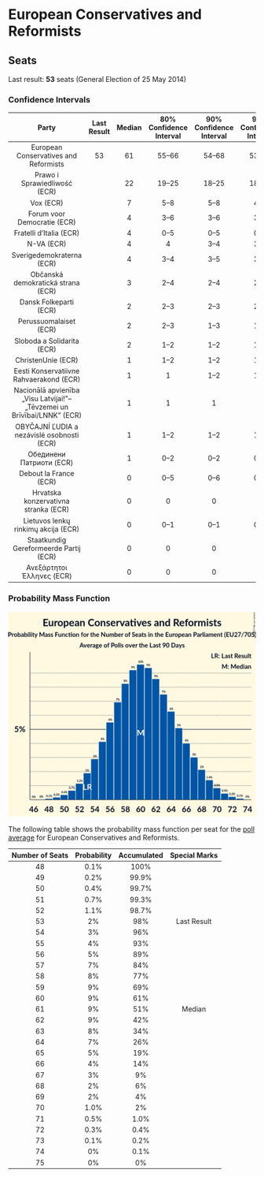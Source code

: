 # European Conservatives and Reformists

## Seats

Last result: **53** seats (General Election of 25 May 2014)

### Confidence Intervals

| Party | Last Result | Median | 80% Confidence Interval | 90% Confidence Interval | 95% Confidence Interval | 99% Confidence Interval |
|:-----:|:-----------:|:------:|:-----------------------:|:-----------------------:|:-----------------------:|:-----------------------:|
| European Conservatives and Reformists | 53 | 61 | 55–66 | 54–68 | 53–69 | 50–71 |
| Prawo i Sprawiedliwość (ECR) | | 22 | 19–25 | 18–25 | 18–26 | 17–27 |
| Vox (ECR) | | 7 | 5–8 | 5–8 | 4–9 | 4–9 |
| Forum voor Democratie (ECR) | | 4 | 3–6 | 3–6 | 3–6 | 3–7 |
| Fratelli d’Italia (ECR) | | 4 | 0–5 | 0–5 | 0–5 | 0–6 |
| N-VA (ECR) | | 4 | 4 | 3–4 | 3–4 | 3–5 |
| Sverigedemokraterna (ECR) | | 4 | 3–4 | 3–5 | 3–5 | 3–5 |
| Občanská demokratická strana (ECR) | | 3 | 2–4 | 2–4 | 2–4 | 2–4 |
| Dansk Folkeparti (ECR) | | 2 | 2–3 | 2–3 | 2–3 | 2–3 |
| Perussuomalaiset (ECR) | | 2 | 2–3 | 1–3 | 1–3 | 1–3 |
| Sloboda a Solidarita (ECR) | | 2 | 1–2 | 1–2 | 1–2 | 1–2 |
| ChristenUnie (ECR) | | 1 | 1–2 | 1–2 | 1–2 | 0–2 |
| Eesti Konservatiivne Rahvaerakond (ECR) | | 1 | 1 | 1–2 | 1–2 | 1–2 |
| Nacionālā apvienība „Visu Latvijai!”–„Tēvzemei un Brīvībai/LNNK” (ECR) | | 1 | 1 | 1 | 1 | 0–2 |
| OBYČAJNÍ ĽUDIA a nezávislé osobnosti (ECR) | | 1 | 1–2 | 1–2 | 1–2 | 1–2 |
| Обединени Патриоти (ECR) | | 1 | 0–2 | 0–2 | 0–2 | 0–2 |
| Debout la France (ECR) | | 0 | 0–5 | 0–6 | 0–6 | 0–6 |
| Hrvatska konzervativna stranka (ECR) | | 0 | 0 | 0 | 0 | 0 |
| Lietuvos lenkų rinkimų akcija (ECR) | | 0 | 0–1 | 0–1 | 0–1 | 0–1 |
| Staatkundig Gereformeerde Partij (ECR) | | 0 | 0 | 0 | 0 | 0 |
| Ανεξάρτητοι Έλληνες (ECR) | | 0 | 0 | 0 | 0 | 0 |

### Probability Mass Function

![Graph with seats probability mass function not yet produced](average-2019-04-09-seats-pmf-europeanconservativesandreformists.png "Seats Probability Mass Function")

The following table shows the probability mass function per seat for the [poll average](average-2019-04-09.html) for European Conservatives and Reformists.

| Number of Seats | Probability | Accumulated | Special Marks |
|:---------------:|:-----------:|:-----------:|:-------------:|
| 48 | 0.1% | 100% |  |
| 49 | 0.2% | 99.9% |  |
| 50 | 0.4% | 99.7% |  |
| 51 | 0.7% | 99.3% |  |
| 52 | 1.1% | 98.7% |  |
| 53 | 2% | 98% | Last Result |
| 54 | 3% | 96% |  |
| 55 | 4% | 93% |  |
| 56 | 5% | 89% |  |
| 57 | 7% | 84% |  |
| 58 | 8% | 77% |  |
| 59 | 9% | 69% |  |
| 60 | 9% | 61% |  |
| 61 | 9% | 51% | Median |
| 62 | 9% | 42% |  |
| 63 | 8% | 34% |  |
| 64 | 7% | 26% |  |
| 65 | 5% | 19% |  |
| 66 | 4% | 14% |  |
| 67 | 3% | 9% |  |
| 68 | 2% | 6% |  |
| 69 | 2% | 4% |  |
| 70 | 1.0% | 2% |  |
| 71 | 0.5% | 1.0% |  |
| 72 | 0.3% | 0.4% |  |
| 73 | 0.1% | 0.2% |  |
| 74 | 0% | 0.1% |  |
| 75 | 0% | 0% |  |


